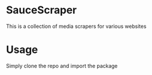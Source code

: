 # SauceScraper

This is a collection of media scrapers for various websites

# Usage
Simply clone the repo and import the package

